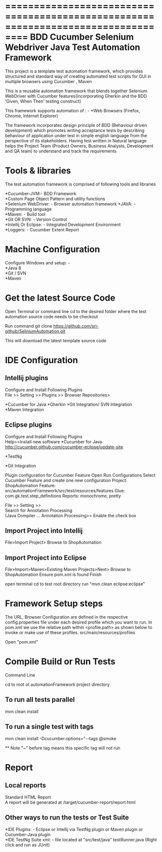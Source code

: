 ==================================================================================
BDD Cucumber Selenium Webdriver Java Test Automation Framework
==================================================================================
This project is a template test automation framework, which provides structured and standard way of 
creating automated test scripts for GUI in multiple browsers using Cucumber , Maven

This is a reusable automation framework that blends together Selenium WebDriver with Cucumber features(incorporating Gherkin and the BDD 'Given, When Then' testing construct)   

This framework supports automation of : - 
*Web Browsers (Firefox, Chrome, Internet Explorer)

The framework incorporates design principle of BDD (Behaviour driven development) which promotes
 writing acceptance tests by describing behaviour of application under test in simple english language from
 the perspective of its stakeholders. 
 Having test written in Natural language helps the Project Team 
 (Product Owners, Business Analysts, Development and QA team) to understand and track the requirements

Tools & libraries
=================
The test automation framework is comprised of following tools and libraries  

*Cucumber-JVM:- BDD Framework  
*Custom Page Object Pattern and utility functions  
*Selenium WebDriver: - Browser automation framework
*JAVA: - Programming language  
*Maven: - Build tool  
*Git OR SVN: - Version Control  
*Intellij Or Eclipse: - Integrated Development Environment  
*Loggers: - Cucumber Extent Report

Machine Configuration
====================
Configure Windows and setup: -   
*Java 8  
*Git  / SVN  
*Maven  


Get the latest Source Code
===========================
Open Terminal or command line
cd to the desired folder where the test automation source code needs to be checkout

Run command
git clone https://github.com/sri-github/SeliniumAutomation.git

This will download the latest template source code

IDE Configuration
==================
Intellij plugins  
----------------
Configure and Install Following Plugins  
File >> Setting >> Plugins >> Browser Repositories>

*Cucumber for Java
*Gherkin
*Git Integration/ SVN Integration  
*Maven Integration

Eclipse plugins  
----------------
Configure and Install Following Plugins  
Help>>Install new software
*Cucumber for Java
http://cucumber.github.com/cucumber-eclipse/update-site  

*TestNg  

*Git Integration

Plugin configuration for Cucumber Feature
Open Run Configurations
Select Cucumber Feature and create one new configuration
Project: ShopAutomation
Feature: src/automationFramework/src/test/resources/features
Glue:  com.gk.test.step_definitions
Reports:  monochrome, pretty

File >> Setting >>  
Search for Annotation Processing  
(Java Compiler ... Annotation Processing>> Enable the check box


Import Project into Intellij
----------------------------
File>Import Project>
Browse to ShopAutomation

Import Project into Eclipse
--------------------------
File>Import>Maven>Existing Maven Projects>Next>
Browse to ShopAutomation
Ensure pom.xml is found
Finish

open terminal
cd to test root directory
run "mvn clean eclipse:eclipse" 


Framework Setup steps
============================
The URL, Browser Configuration are defined in the respective config.properties file under each desired profile which you want to run.
In pom.xml we use the relative path within <profile.path> as shown below to invoke or make use of these profiles. 
src/main/resources/profiles

Open "pom.xml" 

Compile Build or Run Tests
==========================

Command Line

cd to root ot automationFramework project directory

To run all tests parallel
------------------------

mvn clean install

To run a single test with tags
------------------------

mvn clean install -Dcucumber.options="--tags @smoke

** Note "~" before tag means this specific tag will not run

Report
======

Local reports
-------------
Standard HTML Report  
A report will be generated at /target/cucumber-report/report.html  

Other ways to run the tests or Test Suite
---------------------------------------------
*IDE Plugins: - Eclipse or Intellij via TestNg plugin or Maven plugin or Cucumber-Java plugin  
*IDE TestNg Suite xml: - file located at "src/test/java" testRunner.java (Right click and run as JUnit)
  

